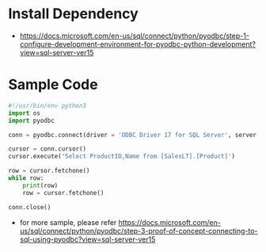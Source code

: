 # Install Dependency

* https://docs.microsoft.com/en-us/sql/connect/python/pyodbc/step-1-configure-development-environment-for-pyodbc-python-development?view=sql-server-ver15

# Sample Code

```python
#!/usr/bin/env python3
import os
import pyodbc

conn = pyodbc.connect(driver = 'ODBC Driver 17 for SQL Server', server = os.getenv("AZURE_SQL_SERVER"), port = os.getenv("AZURE_SQL_PORT"), database = os.getenv("AZURE_SQL_DATABASE"), user = os.getenv("AZURE_SQL_USER"), password = os.getenv("AZURE_SQL_PASSWORD"))

cursor = conn.cursor()
cursor.execute('Select ProductID,Name from [SalesLT].[Product]')

row = cursor.fetchone()
while row:
    print(row)
    row = cursor.fetchone()

conn.close()
```

* for more sample, please refer https://docs.microsoft.com/en-us/sql/connect/python/pyodbc/step-3-proof-of-concept-connecting-to-sql-using-pyodbc?view=sql-server-ver15
